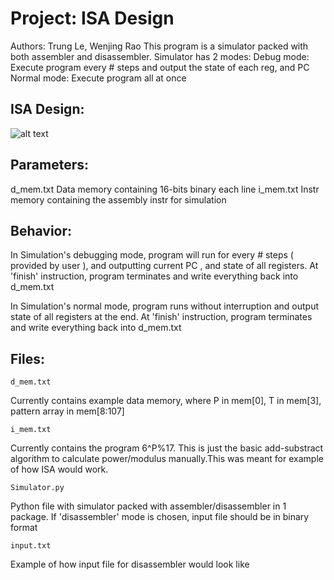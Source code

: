 # Project: ISA Design
Authors: Trung Le, Wenjing Rao
 This program is a simulator packed with both assembler and disassembler.
 Simulator has 2 modes:
            Debug mode:  Execute program every # steps and
                         output the state of each reg, and PC
            Normal mode: Execute program all at once

## ISA Design:
![alt text](https://github.com/lohe987/ECE366SamplePrograms/blob/master/sample_ISA_package/github.png)

## Parameters:
d_mem.txt   Data memory containing 16-bits binary each line
i_mem.txt   Instr memory containing the assembly instr for simulation


## Behavior:
In Simulation's debugging mode, program will run for every # steps ( provided by user ), and outputting
current PC , and state of all registers. At 'finish' instruction, program terminates and write
everything back into d_mem.txt

In Simulation's normal mode, program runs without interruption and output state of all registers
at the end. At 'finish' instruction, program terminates and write everything back into d_mem.txt

## Files:
```
d_mem.txt       
```
Currently contains example data memory, where 
P in mem[0],  T in mem[3], pattern array in mem[8:107]
        
```       
i_mem.txt       
```
Currently contains the program 6^P%17. This is just the basic add-substract algorithm to calculate power/modulus manually.This was meant for example of how ISA would work.
```        
Simulator.py    
```
Python file with simulator packed with assembler/disassembler in 1 package. If 'disassembler' mode is chosen, input file should be in binary format
            
```
input.txt 
```
Example of how input file for disassembler would look like

